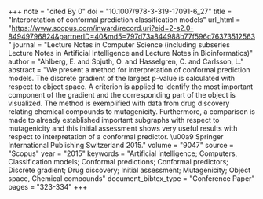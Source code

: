 +++
note = "cited By 0"
doi = "10.1007/978-3-319-17091-6_27"
title = "Interpretation of conformal prediction classification models"
url_html = "https://www.scopus.com/inward/record.uri?eid=2-s2.0-84949796824&partnerID=40&md5=797d73a844988b77f596c76373512563"
journal = "Lecture Notes in Computer Science (including subseries Lecture Notes in Artificial Intelligence and Lecture Notes in Bioinformatics)"
author = "Ahlberg, E. and Spjuth, O. and Hasselgren, C. and Carlsson, L."
abstract = "We present a method for interpretation of conformal prediction models. The discrete gradient of the largest p-value is calculated with respect to object space. A criterion is applied to identify the most important component of the gradient and the corresponding part of the object is visualized. The method is exemplified with data from drug discovery relating chemical compounds to mutagenicity. Furthermore, a comparison is made to already established important subgraphs with respect to mutagenicity and this initial assessment shows very useful results with respect to interpretation of a conformal predictor. \u00a9 Springer International Publishing Switzerland 2015."
volume = "9047"
source = "Scopus"
year = "2015"
keywords = "Artificial intelligence;  Computers, Classification models;  Conformal predictions;  Conformal predictors;  Discrete gradient;  Drug discovery;  Initial assessment;  Mutagenicity;  Object space, Chemical compounds"
document_bibtex_type = "Conference Paper"
pages = "323-334"
+++

